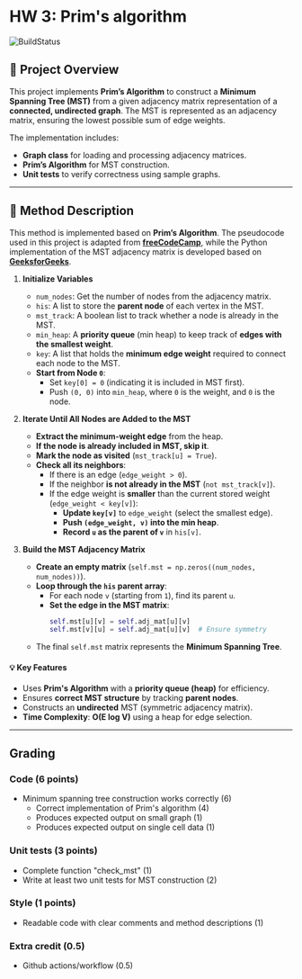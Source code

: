 # HW 3: Prim's algorithm

![BuildStatus](https://github.com/zoechen0717/BMI203_HW3-PRIM-MST/workflows/badge.svg?event=push)

## **📌 Project Overview**
This project implements **Prim’s Algorithm** to construct a **Minimum Spanning Tree (MST)** from a given adjacency matrix representation of a **connected, undirected graph**. The MST is represented as an adjacency matrix, ensuring the lowest possible sum of edge weights.

The implementation includes:
- **Graph class** for loading and processing adjacency matrices.
- **Prim’s Algorithm** for MST construction.
- **Unit tests** to verify correctness using sample graphs.

---

## **📖 Method Description**
This method is implemented based on **Prim’s Algorithm**. The pseudocode used in this project is adapted from **[freeCodeCamp](https://www.freecodecamp.org/news/prims-algorithm-explained-with-pseudocode/)**, while the Python implementation of the MST adjacency matrix is developed based on **[GeeksforGeeks](https://www.geeksforgeeks.org/prims-algorithm-in-python/)**.

1. **Initialize Variables**  
   - `num_nodes`: Get the number of nodes from the adjacency matrix.
   - `his`: A list to store the **parent node** of each vertex in the MST.
   - `mst_track`: A boolean list to track whether a node is already in the MST.
   - `min_heap`: A **priority queue** (min heap) to keep track of **edges with the smallest weight**.
   - `key`: A list that holds the **minimum edge weight** required to connect each node to the MST.  
   - **Start from Node `0`**:
     - Set `key[0] = 0` (indicating it is included in MST first).
     - Push `(0, 0)` into `min_heap`, where `0` is the weight, and `0` is the node.

2. **Iterate Until All Nodes are Added to the MST**  
   - **Extract the minimum-weight edge** from the heap.
   - **If the node is already included in MST, skip it**.
   - **Mark the node as visited** (`mst_track[u] = True`).
   - **Check all its neighbors**:
     - If there is an edge (`edge_weight > 0`).
     - If the neighbor **is not already in the MST** (`not mst_track[v]`).
     - If the edge weight is **smaller** than the current stored weight (`edge_weight < key[v]`):
       - **Update `key[v]`** to `edge_weight` (select the smallest edge).
       - **Push `(edge_weight, v)` into the min heap**.
       - **Record `u` as the parent of `v`** in `his[v]`.

3. **Build the MST Adjacency Matrix**  
   - **Create an empty matrix** (`self.mst = np.zeros((num_nodes, num_nodes))`).
   - **Loop through the `his` parent array**:
     - For each node `v` (starting from `1`), find its parent `u`.
     - **Set the edge in the MST matrix**:
       ```python
       self.mst[u][v] = self.adj_mat[u][v]
       self.mst[v][u] = self.adj_mat[u][v]  # Ensure symmetry
       ```
   - The final `self.mst` matrix represents the **Minimum Spanning Tree**.

#### **💡 Key Features**
- Uses **Prim's Algorithm** with a **priority queue (heap)** for efficiency.
- Ensures **correct MST structure** by tracking **parent nodes**.
- Constructs an **undirected** MST (symmetric adjacency matrix).
- **Time Complexity**: **O(E log V)** using a heap for edge selection.

---
## Grading

### Code (6 points)

* Minimum spanning tree construction works correctly (6)
    * Correct implementation of Prim's algorithm (4)
    * Produces expected output on small graph (1)
    * Produces expected output on single cell data (1)

### Unit tests (3 points)

* Complete function "check_mst" (1)
* Write at least two unit tests for MST construction (2)

### Style (1 points)

* Readable code with clear comments and method descriptions (1)

### Extra credit (0.5)

* Github actions/workflow (0.5)
